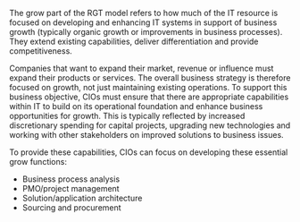 The grow part of the RGT model refers to how much of the IT resource is focused on developing and enhancing IT systems in support of business growth (typically organic growth or improvements in business processes). They extend existing capabilities, deliver differentiation and provide competitiveness.

Companies that want to expand their market, revenue or influence must expand their products or services. The overall business strategy is therefore focused on growth, not just maintaining existing operations. To support this business objective, CIOs must ensure that there are appropriate capabilities within IT to build on its operational foundation and enhance business opportunities for growth. This is typically reflected by increased discretionary spending for capital projects, upgrading new technologies and working with other stakeholders on improved solutions to business issues.

To provide these capabilities, CIOs can focus on developing these essential grow functions:

- Business process analysis
- PMO/project management
- Solution/application architecture
- Sourcing and procurement
